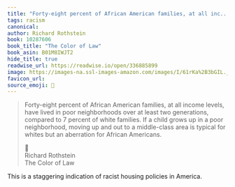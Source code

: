 ```yaml
---
title: "Forty-eight percent of African American families, at all inc..."
tags: racism
canonical: 
author: Richard Rothstein
book: 10287606
book_title: "The Color of Law"
book_asin: B01M8IWJT2
hide_title: true
readwise_url: https://readwise.io/open/336885899
image: https://images-na.ssl-images-amazon.com/images/I/61rKa%2B3bGIL._SL200_.jpg
favicon_url: 
source_emoji: 📕
---
```


> Forty-eight percent of African American families, at all income levels, have lived in poor neighborhoods over at least two generations, compared to 7 percent of white families. If a child grows up in a poor neighborhood, moving up and out to a middle-class area is typical for whites but an aberration for African Americans.
> <div class="quoteback-footer"><div class="quoteback-avatar"><span class="mini-emoji"> 📕</span></div><div class="quoteback-metadata"><div class="metadata-inner"><span style="display:none">FROM:</span><div aria-label="Richard Rothstein" class="quoteback-author"> Richard Rothstein</div><div aria-label="The Color of Law" class="quoteback-title"> The Color of Law</div></div></div></div>

This is a staggering indication of racist housing policies in America.